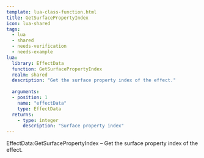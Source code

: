 ```yaml
---
template: lua-class-function.html
title: GetSurfacePropertyIndex
icon: lua-shared
tags:
  - lua
  - shared
  - needs-verification
  - needs-example
lua:
  library: EffectData
  function: GetSurfacePropertyIndex
  realm: shared
  description: "Get the surface property index of the effect."
  
  arguments:
  - position: 1
    name: "effectData"
    type: EffectData
  returns:
    - type: integer
      description: "Surface property index"
---
```


<div class="lua__search__keywords">
EffectData:GetSurfacePropertyIndex &#x2013; Get the surface property index of the effect.
</div>
